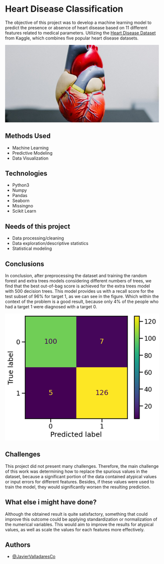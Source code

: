 
# Heart Disease Classification

The objective of this project was to develop a machine learning model to predict the presence or absence of heart disease based on 11 different features related to medical parameters. Utilizing the [Heart Disease Dataset](https://www.kaggle.com/datasets/mexwell/heart-disease-dataset/data) from Kaggle, which combines five popular heart disease datasets.

![Heart Image](/images/Heart_Disease.jpg "Heart Logo")


## Methods Used

 - Machine Learning
 - Predictive Modeling
 - Data Visualization


## Technologies

- Python3
- Numpy
- Pandas
- Seaborn
- Missingno
- Scikit Learn


## Needs of this project

- Data processing/cleaning
- Data exploration/descriptive statistics
- Statistical modeling

## Conclusions

In conclusion, after preprocessing the dataset and training the random forest and extra trees models considering different numbers of trees, we find that the best out-of-bag score is achieved for the extra trees model with 500 decision trees. This model provides us with a recall score for the test subset of 96% for target 1, as we can see in the figure. Which within the context of the problem is a good result, because only 4% of the people who had a target 1 were diagnosed with a target 0. 

![Confussion Matrix](/images/Confusion_Matrix.png "Confussion Matrix")

## Challenges

This project did not present many challenges. Therefore, the main challenge of this work was determining how to replace the spurious values in the dataset, because a significant portion of the data contained atypical values or input errors for different features. Besides, if these values were used to train the model, they would significantly worsen the resulting prediction.

## What else i might have done?

Although the obtained result is quite satisfactory, something that could improve this outcome could be applying standardization or normalization of the numerical variables. This would aim to improve the results for atypical values, as well as scale the values for each features more effectively.

## Authors

- [@JavierValladaresCo](https://www.github.com/JavierValladaresCo)



